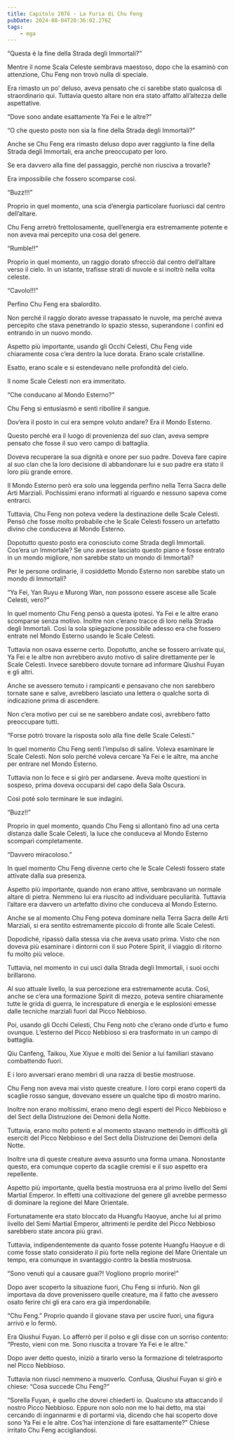 ```yaml
---
title: Capitolo 2076 - La Furia di Chu Feng
pubDate: 2024-08-04T20:36:02.276Z
tags:
    - mga
---
```



“Questa è la fine della Strada degli Immortali?”

Mentre il nome Scala Celeste sembrava maestoso, dopo che la esaminò con attenzione, Chu Feng non trovò nulla di speciale.

Era rimasto un po’ deluso, aveva pensato che ci sarebbe stato qualcosa di straordinario qui. Tuttavia questo altare non era stato affatto all’altezza delle aspettative.

“Dove sono andate esattamente Ya Fei e le altre?”

“O che questo posto non sia la fine della Strada degli Immortali?”

Anche se Chu Feng era rimasto deluso dopo aver raggiunto la fine della Strada degli Immortali, era anche preoccupato per loro.

Se era davvero alla fine del passaggio, perché non riusciva a trovarle?

Era impossibile che fossero scomparse così.

“Buzz!!!”

Proprio in quel momento, una scia d’energia particolare fuoriuscì dal centro dell’altare.

Chu Feng arretrò frettolosamente, quell’energia era estremamente potente e non aveva mai percepito una cosa del genere.

“Rumble!!”

Proprio in quel momento, un raggio dorato sfrecciò dal centro dell’altare verso il cielo. In un istante, trafisse strati di nuvole e si inoltrò nella volta celeste.

“Cavolo!!!”

Perfino Chu Feng era sbalordito.

Non perché il raggio dorato avesse trapassato le nuvole, ma perché aveva percepito che stava penetrando lo spazio stesso, superandone i confini ed entrando in un nuovo mondo.

Aspetto più importante, usando gli Occhi Celesti, Chu Feng vide chiaramente cosa c’era dentro la luce dorata. Erano scale cristalline.

Esatto, erano scale e si estendevano nelle profondità del cielo.

Il nome Scale Celesti non era immeritato.

“Che conducano al Mondo Esterno?”

Chu Feng si entusiasmò e sentì ribollire il sangue.

Dov’era il posto in cui era sempre voluto andare? Era il Mondo Esterno.

Questo perché era il luogo di provenienza del suo clan, aveva sempre pensato che fosse il suo vero campo di battaglia.

Doveva recuperare la sua dignità e onore per suo padre. Doveva fare capire al suo clan che la loro decisione di abbandonare lui e suo padre era stato il loro più grande errore.

Il Mondo Esterno però era solo una leggenda perfino nella Terra Sacra delle Arti Marziali. Pochissimi erano informati al riguardo e nessuno sapeva come entrarci.

Tuttavia, Chu Feng non poteva vedere la destinazione delle Scale Celesti. Pensò che fosse molto probabile che le Scale Celesti fossero un artefatto divino che conduceva al Mondo Esterno.

Dopotutto questo posto era conosciuto come Strada degli Immortali. Cos’era un Immortale? Se uno avesse lasciato questo piano e fosse entrato in un mondo migliore, non sarebbe stato un mondo di Immortali?

Per le persone ordinarie, il cosiddetto Mondo Esterno non sarebbe stato un mondo di Immortali?

“Ya Fei, Yan Ruyu e Murong Wan, non possono essere ascese alle Scale Celesti, vero?”

In quel momento Chu Feng pensò a questa ipotesi. Ya Fei e le altre erano scomparse senza motivo. Inoltre non c’erano tracce di loro nella Strada degli Immortali. Così la sola spiegazione possibile adesso era che fossero entrate nel Mondo Esterno usando le Scale Celesti.

Tuttavia non osava esserne certo. Dopotutto, anche se fossero arrivate qui, Ya Fei e le altre non avrebbero avuto motivo di salire direttamente per le Scale Celesti. Invece sarebbero dovute tornare ad informare Qiushui Fuyan e gli altri.

Anche se avessero temuto i rampicanti e pensavano che non sarebbero tornate sane e salve, avrebbero lasciato una lettera o qualche sorta di indicazione prima di ascendere.

Non c’era motivo per cui se ne sarebbero andate così, avrebbero fatto preoccupare tutti.

“Forse potrò trovare la risposta solo alla fine delle Scale Celesti.”

In quel momento Chu Feng sentì l’impulso di salire. Voleva esaminare le Scale Celesti. Non solo perché voleva cercare Ya Fei e le altre, ma anche per entrare nel Mondo Esterno.

Tuttavia non lo fece e si girò per andarsene. Aveva molte questioni in sospeso, prima doveva occuparsi del capo della Sala Oscura.

Così poté solo terminare le sue indagini.

“Buzz!!”

Proprio in quel momento, quando Chu Feng si allontanò fino ad una certa distanza dalle Scale Celesti, la luce che conduceva al Mondo Esterno scomparì completamente.

“Davvero miracoloso.”

In quel momento Chu Feng divenne certo che le Scale Celesti fossero state attivate dalla sua presenza.

Aspetto più importante, quando non erano attive, sembravano un normale altare di pietra. Nemmeno lui era riuscito ad individuare peculiarità. Tuttavia l’altare era davvero un artefatto divino che conduceva al Mondo Esterno.

Anche se al momento Chu Feng poteva dominare nella Terra Sacra delle Arti Marziali, si era sentito estremamente piccolo di fronte alle Scale Celesti.

Dopodiché, ripassò dalla stessa via che aveva usato prima. Visto che non doveva più esaminare i dintorni con il suo Potere Spirit, il viaggio di ritorno fu molto più veloce.

Tuttavia, nel momento in cui uscì dalla Strada degli Immortali, i suoi occhi brillarono.

Al suo attuale livello, la sua percezione era estremamente acuta. Così, anche se c’era una formazione Spirit di mezzo, poteva sentire chiaramente tutte le grida di guerra, le increspature di energia e le esplosioni emesse dalle tecniche marziali fuori dal Picco Nebbioso.

Poi, usando gli Occhi Celesti, Chu Feng notò che c’erano onde d’urto e fumo ovunque. L’esterno del Picco Nebbioso si era trasformato in un campo di battaglia.

Qiu Canfeng, Taikou, Xue Xiyue e molti dei Senior a lui familiari stavano combattendo fuori.

E i loro avversari erano membri di una razza di bestie mostruose.

Chu Feng non aveva mai visto queste creature. I loro corpi erano coperti da scaglie rosso sangue, dovevano essere un qualche tipo di mostro marino.

Inoltre non erano moltissimi, erano meno degli esperti del Picco Nebbioso e del Sect della Distruzione dei Demoni della Notte.

Tuttavia, erano molto potenti e al momento stavano mettendo in difficoltà gli eserciti del Picco Nebbioso e del Sect della Distruzione dei Demoni della Notte.

Inoltre una di queste creature aveva assunto una forma umana. Nonostante questo, era comunque coperto da scaglie cremisi e il suo aspetto era repellente.

Aspetto più importante, quella bestia mostruosa era al primo livello del Semi Martial Emperor. In effetti una coltivazione del genere gli avrebbe permesso di dominare la regione del Mare Orientale.

Fortunatamente era stato bloccato da Huangfu Haoyue, anche lui al primo livello del Semi Martial Emperor, altrimenti le perdite del Picco Nebbioso sarebbero state ancora più gravi.

Tuttavia, indipendentemente da quanto fosse potente Huangfu Haoyue e di come fosse stato considerato il più forte nella regione del Mare Orientale un tempo, era comunque in svantaggio contro la bestia mostruosa.

“Sono venuti qui a causare guai?! Vogliono proprio morire!”

Dopo aver scoperto la situazione fuori, Chu Feng si infuriò. Non gli importava da dove provenissero quelle creature, ma il fatto che avessero osato ferire chi gli era caro era già imperdonabile.

“Chu Feng.” Proprio quando il giovane stava per uscire fuori, una figura arrivò e lo fermò.

Era Qiushui Fuyan. Lo afferrò per il polso e gli disse con un sorriso contento: “Presto, vieni con me. Sono riuscita a trovare Ya Fei e le altre.”

Dopo aver detto questo, iniziò a tirarlo verso la formazione di teletrasporto nel Picco Nebbioso.

Tuttavia non riuscì nemmeno a muoverlo. Confusa, Qiushui Fuyan si girò e chiese: “Cosa succede Chu Feng?”

“Sorella Fuyan, è quello che dovrei chiederti io. Qualcuno sta attaccando il nostro Picco Nebbioso. Eppure non solo non me lo hai detto, ma stai cercando di ingannarmi e di portarmi via, dicendo che hai scoperto dove sono Ya Fei e le altre. Cos’hai intenzione di fare esattamente?” Chiese irritato Chu Feng accigliandosi.



